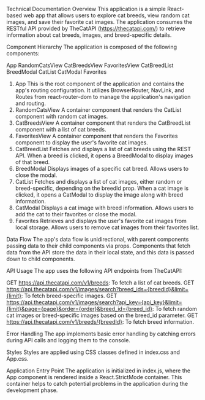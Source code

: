 Technical Documentation
Overview
This application is a simple React-based web app that allows users to explore cat breeds, view random cat images, and save their favorite cat images. The application consumes the RESTful API provided by TheCatAPI (https://thecatapi.com/) to retrieve information about cat breeds, images, and breed-specific details.

Component Hierarchy
The application is composed of the following components:

App
RandomCatsView
CatBreedsView
FavoritesView
CatBreedList
BreedModal
CatList
CatModal
Favorites 

1. App
This is the root component of the application and contains the app's routing configuration.
It utilizes BrowserRouter, NavLink, and Routes from react-router-dom to manage the application's navigation and routing.
2. RandomCatsView
A container component that renders the CatList component with random cat images.
3. CatBreedsView
A container component that renders the CatBreedList component with a list of cat breeds.
4. FavoritesView
A container component that renders the Favorites component to display the user's favorite cat images.
5. CatBreedList
Fetches and displays a list of cat breeds using the REST API.
When a breed is clicked, it opens a BreedModal to display images of that breed.
6. BreedModal
Displays images of a specific cat breed.
Allows users to close the modal.
7. CatList
Fetches and displays a list of cat images, either random or breed-specific, depending on the breedId prop.
When a cat image is clicked, it opens a CatModal to display the image along with breed information.
8. CatModal
Displays a cat image with breed information.
Allows users to add the cat to their favorites or close the modal.
9. Favorites
Retrieves and displays the user's favorite cat images from local storage.
Allows users to remove cat images from their favorites list.

Data Flow
The app's data flow is unidirectional, with parent components passing data to their child components via props. Components that fetch data from the API store the data in their local state, and this data is passed down to child components.

API Usage
The app uses the following API endpoints from TheCatAPI:

GET https://api.thecatapi.com/v1/breeds: To fetch a list of cat breeds.
GET https://api.thecatapi.com/v1/images/search?breed_ids={breedId}&limit={limit}: To fetch breed-specific images.
GET https://api.thecatapi.com/v1/images/search?api_key={api_key}&limit={limit}&page={page}&order={order}&breed_id={breed_id}: To fetch random cat images or breed-specific images based on the breed_id parameter.
GET https://api.thecatapi.com/v1/breeds/{breedId}: To fetch breed information.

Error Handling
The app implements basic error handling by catching errors during API calls and logging them to the console.

Styles
Styles are applied using CSS classes defined in index.css and App.css.

Application Entry Point
The application is initialized in index.js, where the App component is rendered inside a React.StrictMode container. This container helps to catch potential problems in the application during the development phase.

